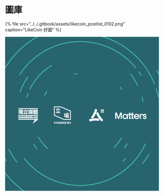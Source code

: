 # 圖庫

{% file src="../../.gitbook/assets/likecoin\_postlist\_0102.png" caption="LikeCoin 好圖" %}

![](../../.gitbook/assets/likecoin_postlist_0117.png)

